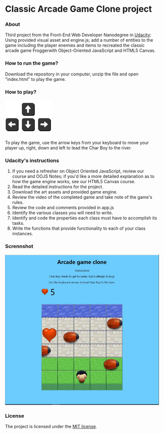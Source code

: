 # Classic Arcade Game Clone project

### About

Third project from the Front-End Web Developer Nanodegree in
<a href="https://www.udacity.com" target="_blank">Udacity</a>:
Using provided visual asset and engine.js; add a number of entities to the game including the player enemies and items to recreated the classic arcade game Froggerwith Object-Oriented JavaScript and HTML5 Canvas.

### How to run the game?

Download the repository in your computer, unzip the file and open "index.html" to play the game.

### How to play?

![arrows](images/menu/arrows.jpg "arrows")

To play the game, use the arrow keys from your keyboard to move your player up, right, down and left to lead the Char Boy to the river.

### Udacity's instructions

1. If you need a refresher on Object Oriented JavaScript, review our course and OOJS Notes; if you'd like a more detailed explanation as to how the game engine works, see our HTML5 Canvas course.
2. Read the detailed instructions for the project.
3. Download the art assets and provided game engine.
4. Review the video of the completed game and take note of the game's rules.
5. Review the code and comments provided in app.js
6. Identify the various classes you will need to write.
7. Identify and code the properties each class must have to accomplish its tasks.
8. Write the functions that provide functionality to each of your class instances.



### Scrennshot

![screenshot](images/menu/screenshot.JPG "screenshot")

### License

The project is licensed under the [MIT license](license.txt).